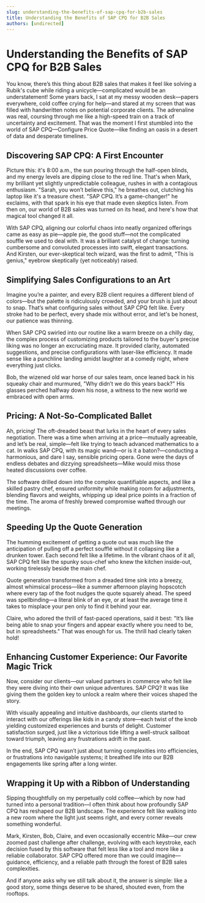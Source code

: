 ```yaml
---
slug: understanding-the-benefits-of-sap-cpq-for-b2b-sales
title: Understanding the Benefits of SAP CPQ for B2B Sales
authors: [undirected]
---
```



# Understanding the Benefits of SAP CPQ for B2B Sales

You know, there’s this thing about B2B sales that makes it feel like solving a Rubik's cube while riding a unicycle—complicated would be an understatement! Some years back, I sat at my messy wooden desk—papers everywhere, cold coffee crying for help—and stared at my screen that was filled with handwritten notes on potential corporate clients. The adrenaline was real, coursing through me like a high-speed train on a track of uncertainty and excitement. That was the moment I first stumbled into the world of SAP CPQ—Configure Price Quote—like finding an oasis in a desert of data and desperate timelines.

## Discovering SAP CPQ: A First Encounter

Picture this: it's 8:00 a.m., the sun pouring through the half-open blinds, and my energy levels are dipping close to the red line. That's when Mark, my brilliant yet slightly unpredictable colleague, rushes in with a contagious enthusiasm. "Sarah, you won’t believe this," he breathes out, clutching his laptop like it's a treasure chest. "SAP CPQ. It’s a game-changer!" he exclaims, with that spark in his eye that made even skeptics listen. From then on, our world of B2B sales was turned on its head, and here's how that magical tool changed it all.

With SAP CPQ, aligning our colorful chaos into neatly organized offerings came as easy as pie—apple pie, the good stuff—not the complicated souffle we used to deal with. It was a brilliant catalyst of change: turning cumbersome and convoluted processes into swift, elegant transactions. And Kirsten, our ever-skeptical tech wizard, was the first to admit, "This is genius," eyebrow skeptically (yet noticeably) raised.

## Simplifying Sales Configurations to an Art

Imagine you’re a painter, and every B2B client requires a different blend of colors—but the palette is ridiculously crowded, and your brush is just about to snap. That’s what configuring sales without SAP CPQ felt like. Every stroke had to be perfect, every shade mix without error, and let's be honest, our patience was thinning.

When SAP CPQ swirled into our routine like a warm breeze on a chilly day, the complex process of customizing products tailored to the buyer's precise liking was no longer an excruciating maze. It provided clarity, automated suggestions, and precise configurations with laser-like efficiency. It made sense like a punchline landing amidst laughter at a comedy night, where everything just clicks.

Bob, the wizened old war horse of our sales team, once leaned back in his squeaky chair and murmured, "Why didn’t we do this years back?" His glasses perched halfway down his nose, a witness to the new world we embraced with open arms.

## Pricing: A Not-So-Complicated Ballet

Ah, pricing! The oft-dreaded beast that lurks in the heart of every sales negotiation. There was a time when arriving at a price—mutually agreeable, and let’s be real, simple—felt like trying to teach advanced mathematics to a cat. In walks SAP CPQ, with its magic wand—or is it a baton?—conducting a harmonious, and dare I say, sensible pricing opera. Gone were the days of endless debates and dizzying spreadsheets—Mike would miss those heated discussions over coffee.

The software drilled down into the complex quantifiable aspects, and like a skilled pastry chef, ensured uniformity while making room for adjustments, blending flavors and weights, whipping up ideal price points in a fraction of the time. The aroma of freshly brewed compromise wafted through our meetings.

## Speeding Up the Quote Generation

The humming excitement of getting a quote out was much like the anticipation of pulling off a perfect soufflé without it collapsing like a drunken tower. Each second felt like a lifetime. In the vibrant chaos of it all, SAP CPQ felt like the spunky sous-chef who knew the kitchen inside-out, working tirelessly beside the main chef.

Quote generation transformed from a dreaded time sink into a breezy, almost whimsical process—like a summer afternoon playing hopscotch where every tap of the foot nudges the quote squarely ahead. The speed was spellbinding—a literal blink of an eye, or at least the average time it takes to misplace your pen only to find it behind your ear.

Claire, who adored the thrill of fast-paced operations, said it best: "It’s like being able to snap your fingers and appear exactly where you need to be, but in spreadsheets." That was enough for us. The thrill had clearly taken hold!

## Enhancing Customer Experience: Our Favorite Magic Trick

Now, consider our clients—our valued partners in commerce who felt like they were diving into their own unique adventures. SAP CPQ? It was like giving them the golden key to unlock a realm where their voices shaped the story.

With visually appealing and intuitive dashboards, our clients started to interact with our offerings like kids in a candy store—each twist of the knob yielding customized experiences and bursts of delight. Customer satisfaction surged, just like a victorious tide lifting a well-struck sailboat toward triumph, leaving any frustrations adrift in the past.

In the end, SAP CPQ wasn’t just about turning complexities into efficiencies, or frustrations into navigable systems; it breathed life into our B2B engagements like spring after a long winter.

## Wrapping it Up with a Ribbon of Understanding

Sipping thoughtfully on my perpetually cold coffee—which by now had turned into a personal tradition—I often think about how profoundly SAP CPQ has reshaped our B2B landscape. The experience felt like walking into a new room where the light just seems right, and every corner reveals something wonderful.

Mark, Kirsten, Bob, Claire, and even occasionally eccentric Mike—our crew zoomed past challenge after challenge, evolving with each keystroke, each decision fused by this software that felt less like a tool and more like a reliable collaborator. SAP CPQ offered more than we could imagine—guidance, efficiency, and a reliable path through the forest of B2B sales complexities.

And if anyone asks why we still talk about it, the answer is simple: like a good story, some things deserve to be shared, shouted even, from the rooftops.
